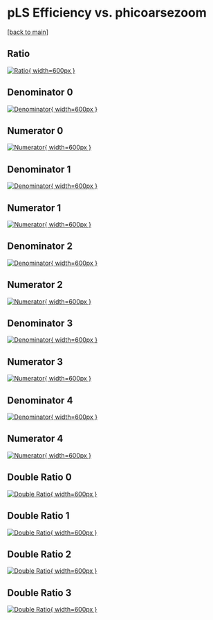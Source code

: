 # pLS Efficiency vs. phicoarsezoom

[[back to main](./)]



## Ratio

[![Ratio](../mtv/var/pLS_vtr_211_1_eff_phicoarsezoom.png){ width=600px }](../mtv/var/pLS_vtr_211_1_eff_phicoarsezoom.pdf)

## Denominator 0

[![Denominator](../mtv/den/pLS_vtr_211_1_eff_phicoarsezoom_den0.png){ width=600px }](../mtv/den/pLS_vtr_211_1_eff_phicoarsezoom_den0.pdf)

## Numerator 0

[![Numerator](../mtv/num/pLS_vtr_211_1_eff_phicoarsezoom_num0.png){ width=600px }](../mtv/num/pLS_vtr_211_1_eff_phicoarsezoom_num0.pdf)

## Denominator 1

[![Denominator](../mtv/den/pLS_vtr_211_1_eff_phicoarsezoom_den1.png){ width=600px }](../mtv/den/pLS_vtr_211_1_eff_phicoarsezoom_den1.pdf)

## Numerator 1

[![Numerator](../mtv/num/pLS_vtr_211_1_eff_phicoarsezoom_num1.png){ width=600px }](../mtv/num/pLS_vtr_211_1_eff_phicoarsezoom_num1.pdf)

## Denominator 2

[![Denominator](../mtv/den/pLS_vtr_211_1_eff_phicoarsezoom_den2.png){ width=600px }](../mtv/den/pLS_vtr_211_1_eff_phicoarsezoom_den2.pdf)

## Numerator 2

[![Numerator](../mtv/num/pLS_vtr_211_1_eff_phicoarsezoom_num2.png){ width=600px }](../mtv/num/pLS_vtr_211_1_eff_phicoarsezoom_num2.pdf)

## Denominator 3

[![Denominator](../mtv/den/pLS_vtr_211_1_eff_phicoarsezoom_den3.png){ width=600px }](../mtv/den/pLS_vtr_211_1_eff_phicoarsezoom_den3.pdf)

## Numerator 3

[![Numerator](../mtv/num/pLS_vtr_211_1_eff_phicoarsezoom_num3.png){ width=600px }](../mtv/num/pLS_vtr_211_1_eff_phicoarsezoom_num3.pdf)

## Denominator 4

[![Denominator](../mtv/den/pLS_vtr_211_1_eff_phicoarsezoom_den4.png){ width=600px }](../mtv/den/pLS_vtr_211_1_eff_phicoarsezoom_den4.pdf)

## Numerator 4

[![Numerator](../mtv/num/pLS_vtr_211_1_eff_phicoarsezoom_num4.png){ width=600px }](../mtv/num/pLS_vtr_211_1_eff_phicoarsezoom_num4.pdf)

## Double Ratio 0

[![Double Ratio](../mtv/ratio/pLS_vtr_211_1_eff_phicoarsezoom_ratio0.png){ width=600px }](../mtv/ratio/pLS_vtr_211_1_eff_phicoarsezoom_ratio0.pdf)

## Double Ratio 1

[![Double Ratio](../mtv/ratio/pLS_vtr_211_1_eff_phicoarsezoom_ratio1.png){ width=600px }](../mtv/ratio/pLS_vtr_211_1_eff_phicoarsezoom_ratio1.pdf)

## Double Ratio 2

[![Double Ratio](../mtv/ratio/pLS_vtr_211_1_eff_phicoarsezoom_ratio2.png){ width=600px }](../mtv/ratio/pLS_vtr_211_1_eff_phicoarsezoom_ratio2.pdf)

## Double Ratio 3

[![Double Ratio](../mtv/ratio/pLS_vtr_211_1_eff_phicoarsezoom_ratio3.png){ width=600px }](../mtv/ratio/pLS_vtr_211_1_eff_phicoarsezoom_ratio3.pdf)

